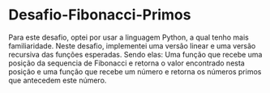 # Desafio-Fibonacci-Primos

Para este desafio, optei por usar a linguagem Python, a qual tenho mais familiaridade. Neste desafio, implementei uma versão linear e uma versão recursiva das funções esperadas. Sendo elas: Uma função que recebe uma posição da sequencia de Fibonacci e retorna o valor encontrado nesta posição e uma função que recebe um número e retorna os números primos que antecedem este número.
